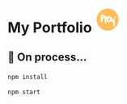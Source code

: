 # My Portfolio <img src="/client/public/favicon.ico" width="50">


## 🚀 On process...

```sh
npm install
```

```sh
npm start
```
